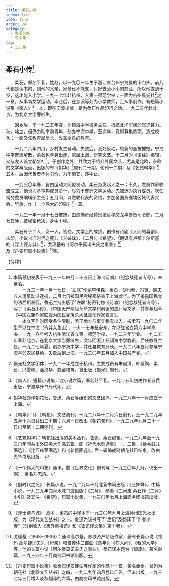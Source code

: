 ```yaml
---
title: 柔石小传
index: true
icon: file
order: 24
category:
  - 鲁迅文集
  - 杂文集
tag:  
  - 二心集
---
```


## 柔石小传[^①]

　　柔石，原名平复，姓赵，以一九〇一年生于浙江省台州宁海县的市门头。前几代都是读书的，到他的父亲，家景已不能支，只好去营小小的商业，所以他直到十岁，这才能入小学。一九一七年赴杭州，入第一师范学校；一面为杭州晨光社[^②]之一员，从事新文学运动。毕业后，在慈溪等处为小学教师，且从事创作，有短篇小说集《疯人》[^③]一本，即在宁波出版，是为柔石作品印行之始。一九二三年赴北京，为北京大学旁听生。

　　回乡后，于一九二五年春，为镇海中学校务主任，抵抗北洋军阀的压迫甚力。秋，咯血，但仍力助宁海青年，创办宁海中学，至次年，竟得募集款项，造成校舍；一面又任教育局局长，改革全县的教育。

　　一九二八年四月，乡村发生暴动。失败后，到处反动，较新的全被摧毁，宁海中学既遭解散，柔石也单身出走，寓居上海，研究文艺。十二月为《语丝》编辑，又与友人设立朝华社[^④]，于创作之外，并致力于绍介外国文艺，尤其是北欧，东欧的文学与版画，出版的有《朝华》[^⑤]周刊二十期，旬刊十二期，及《艺苑朝华》[^⑥]五本。后因代售者不付书价，力不能支，遂中止。

　　一九三〇年春，自由运动大同盟发动，柔石为发起人之一；不久，左翼作家联盟成立，他也为基本构成员之一，尽力于普罗文学运动。先被选为执行委员，次任常务委员编辑部主任；五月间，以左联代表的资格，参加全国苏维埃区域代表大会，毕后，作《一个伟大的印象》[^⑦]一篇。

　　一九三一年一月十七日被捕，由巡捕房经特别法庭移交龙华警备司令部，二月七日晚，被秘密枪决，身中十弹。

　　柔石有子二人，女一人，皆幼。文学上的成绩，创作有诗剧《人间的喜剧》，未印，小说《旧时代之死》，《三姊妹》，《二月》，《希望》，[^⑧]翻译有卢那卡尔斯基的《浮士德与城》[^⑨]，戈理基的《阿尔泰莫诺夫氏之事业》[^⑩]及《丹麦短篇小说集》[^⑾]等。

【注释】

[^①]:本篇最初发表于一九三一年四月二十五日上海《前哨》（纪念战死者专号），未署名。  
    　　一九三一年一月十七日，“左联”作家李伟森、柔石、胡也频、冯铿、殷夫五人遭反动派逮捕，二月七日被国民党秘密杀害于上海龙华。为了揭露国民党的法西斯暴行，鲁迅主持出版了“左联”秘密刊物《前哨》（纪念战死者专号），写了《柔石小传》、《中国无产阶级革命文学和前驱的血》等文章，并参与起草《中国左翼作家联盟为国民党屠杀大批革命作家宣言》。  
    　　本文写作时因受条件限制，若干地方与事实稍有出入。按柔石一九〇二年生于浙江宁海（令并入象山），一九一七年赴台州，在浙江省立第六中学念书。一九一八年考入杭州浙江省立第一师范学校，一九二三年毕业。一九二五年春赴北京，在北京大学当旁听生，次年回浙江任镇海中学教员，后任教导主任。一九二七年夏，创办宁海中学，并任县教育局长。一九二八年五月参与宁海亭旁农民暴动，失败后到上海。一九三〇年五月加入中国共产党。

[^②]:晨光社文学团体，一九二一年成立于杭州。主要成员有朱自清、叶圣陶、柔石、冯雪峰、潘漠华、魏金枝等，曾出版《晨光》周刊。

[^③]:《疯人》：短篇小说集，收小说六篇，署名赵平复。一九二五年初由作者自费出版，宁波华升书局代印。

[^④]:朝华社亦作朝花社，鲁迅、柔石等组织的文艺团体，一九二八年十一月成立于上海。

[^⑤]:《朝华》：即《朝花》，文艺周刊。一九二八年十二月六日创刊，至一九二九年五月十六日共出二十期；六月一日改出《朝花旬刊》，一九二九年九月二十一日出至第十二期停刊。

[^⑥]:《艺苑朝华》：朝花社出版的美术丛刊，鲁迅、柔石编辑。一九二九年至一九三〇年间共出外国美术作品五辑，即《近代木刻选集》一、二集，《拾谷虹儿画选》、《比亚兹莱画选》和《新俄画选》。后一辑编成时朝花社已结束，改由光华书局出版。

[^⑦]:《一个伟大的印象》通讯，载《世界文化》创刊号（一九三〇年九月，仅出一期），署名刘志清。

[^⑧]:《旧时代之死》：长篇小说，一九二九年十月北新书局出版；《三姊妹》，中篇小说，一九二九年四月水沫书店出版；《二月》，参看《三闲集·柔石作〈二月〉小引》及其注[^①]。《希望》，短篇小说集，一九三〇年七月上海商务印书馆出版。

[^⑨]:《浮士德与城》：剧本，柔石的中译本于一九三〇年九月上海神州国光社出版，为《现代文艺丛书》之一。鲁迅为该书写了“后记”及翻译了“作者小传”（分别收入《集外集拾遗》和《鲁迅译文集》第十卷）。

[^⑩]:戈理基（1868～1936）：通译高尔基，苏联资产阶级作家，著有长篇小说《福玛·高尔捷耶夫》、《母亲》和自传体三部曲《童年》、《在人间》、《我的大学》等。他的长篇小说《阿尔泰莫诺夫氏之事业》，柔石译本题为《颓废》，署名赵璜，一九三四年三月商务印书馆出版。

[^⑾]:《丹麦短篇小说集》收柔石译安徒生等作家的作品十一篇，署名金桥，曾列为朝花社《北欧文艺丛书》之四，一九二九年四月登过广告，但未出版。一九三七年三月增入淡秋翻译的六篇，由商务印书馆出版。
